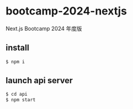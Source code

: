 # bootcamp-2024-nextjs

Next.js Bootcamp 2024 年度版

## install

```bash
$ npm i
```

## launch api server

```bash
$ cd api
$ npm start
```
